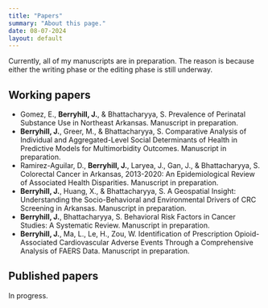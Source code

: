 ```yaml
---
title: "Papers"
summary: "About this page."
date: 08-07-2024
layout: default
---
```


Currently, all of my manuscripts are in preparation. The reason is because either the writing phase or the editing phase is still underway. 

## Working papers
- Gomez, E., **Berryhill, J.**, & Bhattacharyya, S. Prevalence of Perinatal Substance Use in Northeast Arkansas. Manuscript in preparation.
- **Berryhill, J.**, Greer, M., & Bhattacharyya, S. Comparative Analysis of Individual and Aggregated-Level Social Determinants of Health in Predictive Models for Multimorbidity Outcomes. Manuscript in preparation.
- Ramirez-Aguilar, D., **Berryhill, J.**, Laryea, J., Gan, J., & Bhattacharyya, S.  Colorectal Cancer in Arkansas, 2013-2020: An Epidemiological Review of Associated Health Disparities. Manuscript in preparation. 
- **Berryhill, J.**, Huang, X., & Bhattacharyya, S. A Geospatial Insight: Understanding the Socio-Behavioral and Environmental Drivers of CRC Screening in Arkansas. Manuscript in preparation.
- **Berryhill, J.**, Bhattacharyya, S. Behavioral Risk Factors in Cancer Studies: A Systematic Review. Manuscript in preparation.
- **Berryhill, J.**, Ma, L., Le, H., Zou, W. Identification of Prescription Opioid-Associated Cardiovascular Adverse Events Through a Comprehensive Analysis of FAERS Data. Manuscript in preparation. 


## Published papers
In progress.

